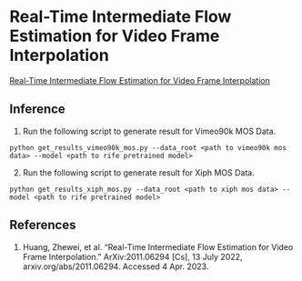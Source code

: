 # Real-Time Intermediate Flow Estimation for Video Frame Interpolation

[Real-Time Intermediate Flow Estimation for Video Frame Interpolation](https://arxiv.org/abs/2011.06294)

## Inference

1. Run the following script to generate result for Vimeo90k MOS Data.

``` 
python get_results_vimeo90k_mos.py --data_root <path to vimeo90k mos data> --model <path to rife pretrained model> 
```
 
2. Run the following script to generate result for Xiph MOS Data.

``` 
python get_results_xiph_mos.py --data_root <path to xiph mos data> --model <path to rife pretrained model> 
```

## References

1. Huang, Zhewei, et al. “Real-Time Intermediate Flow Estimation for Video Frame Interpolation.” ArXiv:2011.06294 [Cs], 13 July 2022, arxiv.org/abs/2011.06294. Accessed 4 Apr. 2023.
